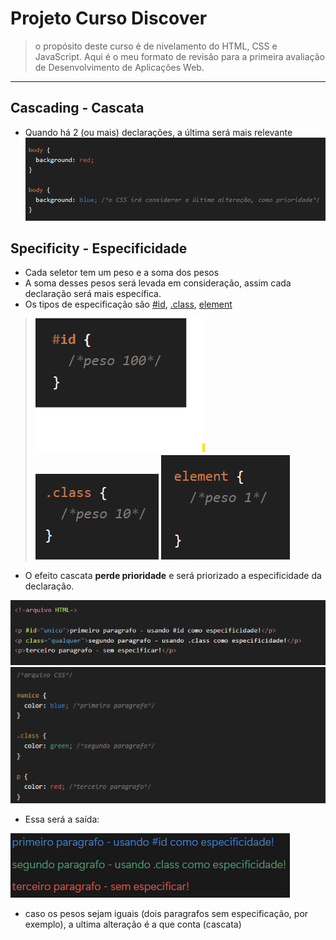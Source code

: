 # Projeto Curso Discover
> o propósito deste curso é de nivelamento do HTML, CSS e JavaScript.
> Aqui é o meu formato de revisão para a primeira avaliação de Desenvolvimento de Aplicações Web.

---
## Cascading - Cascata
- Quando há 2 (ou mais) declarações, a última será mais relevante
![prioridade de cor background](./img-notion/cascading-prioridade.png)

## Specificity - Especificidade
- Cada seletor tem um peso e a soma dos pesos
- A soma desses pesos será levada em consideração, assim cada declaração será mais específica.
- Os tipos de especificação são <u>#id</u>, <u>.class</u>, <u>element</u>

> ![especificidade #id](./img-notion/especificidade-id.png)
> ![especificidade .class](./img-notion/especificade-class.png)
> ![especificidade element](./img-notion/especificidade-element.png)

- O efeito cascata **perde prioridade** e será priorizado a especificidade da declaração.

![especificidade arquivo HTML](./img-notion/especificidade-arqv-html.png)
![especificidade arquivo CSS](./img-notion/especificidade-arqv-css.png) 

- Essa será a saída:

![especificidade arquivo HTML](./img-notion/resultado-especificidade.png) 

- caso os pesos sejam iguais (dois paragrafos sem especificação, por exemplo), a ultima alteração é a que conta (cascata)